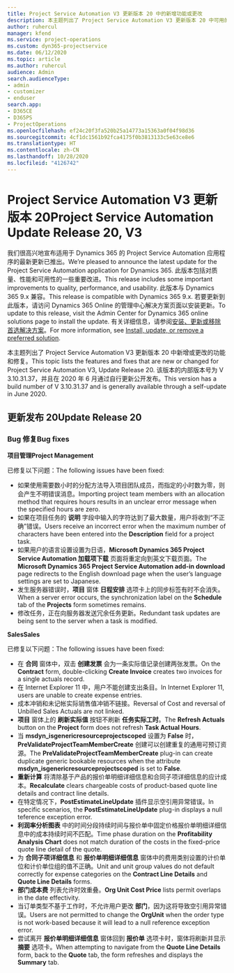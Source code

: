 ```yaml
---
title: Project Service Automation V3 更新版本 20 中的新增功能或更改
description: 本主题列出了 Project Service Automation V3 更新版本 20 中可用的功能和修复
author: ruhercul
manager: kfend
ms.service: project-operations
ms.custom: dyn365-projectservice
ms.date: 06/12/2020
ms.topic: article
ms.author: ruhercul
audience: Admin
search.audienceType:
- admin
- customizer
- enduser
search.app:
- D365CE
- D365PS
- ProjectOperations
ms.openlocfilehash: ef24c20f3fa520b25a14773a15363a0f04f98d36
ms.sourcegitcommit: 4cf1dc1561b92fca4175f0b3813133c5e63ce8e6
ms.translationtype: HT
ms.contentlocale: zh-CN
ms.lasthandoff: 10/28/2020
ms.locfileid: "4126742"
---
```

# <a name="project-service-automation-update-release-20-v3"></a><span data-ttu-id="e16e0-103">Project Service Automation V3 更新版本 20</span><span class="sxs-lookup"><span data-stu-id="e16e0-103">Project Service Automation Update Release 20, V3</span></span>

<span data-ttu-id="e16e0-104">我们很高兴地宣布适用于 Dynamics 365 的 Project Service Automation 应用程序的最新更新已推出。</span><span class="sxs-lookup"><span data-stu-id="e16e0-104">We’re pleased to announce the latest update for the Project Service Automation application for Dynamics 365.</span></span> <span data-ttu-id="e16e0-105">此版本包括对质量、性能和可用性的一些重要改进。</span><span class="sxs-lookup"><span data-stu-id="e16e0-105">This release includes some important improvements to quality, performance, and usability.</span></span> <span data-ttu-id="e16e0-106">此版本与 Dynamics 365 9.x 兼容。</span><span class="sxs-lookup"><span data-stu-id="e16e0-106">This release is compatible with Dynamics 365 9.x.</span></span> <span data-ttu-id="e16e0-107">若要更新到此版本，请访问 Dynamics 365 Online 的管理中心解决方案页面以安装更新。</span><span class="sxs-lookup"><span data-stu-id="e16e0-107">To update to this release, visit the Admin Center for Dynamics 365 online solutions page to install the update.</span></span> <span data-ttu-id="e16e0-108">有关详细信息，请参阅[安装、更新或移除首选解决方案](https://docs.microsoft.com/power-platform/admin/install-remove-preferred-solution)。</span><span class="sxs-lookup"><span data-stu-id="e16e0-108">For more information, see [Install, update, or remove a preferred solution](https://docs.microsoft.com/power-platform/admin/install-remove-preferred-solution).</span></span>

<span data-ttu-id="e16e0-109">本主题列出了 Project Service Automation V3 更新版本 20 中新增或更改的功能和修复。</span><span class="sxs-lookup"><span data-stu-id="e16e0-109">This topic lists the features and fixes that are new or changed for Project Service Automation V3, Update Release 20.</span></span> <span data-ttu-id="e16e0-110">该版本的内部版本号为 V 3.10.31.37，并且在 2020 年 6 月通过自行更新公开发布。</span><span class="sxs-lookup"><span data-stu-id="e16e0-110">This version has a build number of V 3.10.31.37 and is generally available through a self-update in June 2020.</span></span>

## <a name="update-release-20"></a><span data-ttu-id="e16e0-111">更新发布 20</span><span class="sxs-lookup"><span data-stu-id="e16e0-111">Update Release 20</span></span>

### <a name="bug-fixes"></a><span data-ttu-id="e16e0-112">Bug 修复</span><span class="sxs-lookup"><span data-stu-id="e16e0-112">Bug fixes</span></span>

<span data-ttu-id="e16e0-113">**项目管理**</span><span class="sxs-lookup"><span data-stu-id="e16e0-113">**Project Management**</span></span>

<span data-ttu-id="e16e0-114">已修复以下问题：</span><span class="sxs-lookup"><span data-stu-id="e16e0-114">The following issues have been fixed:</span></span>

- <span data-ttu-id="e16e0-115">如果使用需要数小时的分配方法导入项目团队成员，而指定的小时数为零，则会产生不明错误消息。</span><span class="sxs-lookup"><span data-stu-id="e16e0-115">Importing project team members with an allocation method that requires hours results in an unclear error message when the specified hours are zero.</span></span>
- <span data-ttu-id="e16e0-116">如果在项目任务的 **说明** 字段中输入的字符达到了最大数量，用户将收到“不正确”错误。</span><span class="sxs-lookup"><span data-stu-id="e16e0-116">Users receive an incorrect error when the maximum number of characters have been entered into the **Description** field for a project task.</span></span>
- <span data-ttu-id="e16e0-117">如果用户的语言设置设置为日语，**Microsoft Dynamics 365 Project Service Automation 加载项下载** 页面将重定向到英文下载页面。</span><span class="sxs-lookup"><span data-stu-id="e16e0-117">The **Microsoft Dynamics 365 Project Service Automation add-in download** page redirects to the English download page when the user’s language settings are set to Japanese.</span></span>
- <span data-ttu-id="e16e0-118">发生服务器错误时，**项目** 窗体 **日程安排** 选项卡上的同步标签有时不会消失。</span><span class="sxs-lookup"><span data-stu-id="e16e0-118">When a server error occurs, the synchronization label on the **Schedule** tab of the **Projects** form sometimes remains.</span></span>
- <span data-ttu-id="e16e0-119">修改任务，正在向服务器发送冗余任务更新。</span><span class="sxs-lookup"><span data-stu-id="e16e0-119">Redundant task updates are being sent to the server when a task is modified.</span></span>

<span data-ttu-id="e16e0-120">**Sales**</span><span class="sxs-lookup"><span data-stu-id="e16e0-120">**Sales**</span></span>

<span data-ttu-id="e16e0-121">已修复以下问题：</span><span class="sxs-lookup"><span data-stu-id="e16e0-121">The following issues have been fixed:</span></span>

- <span data-ttu-id="e16e0-122">在 **合同** 窗体中，双击 **创建发票** 会为一条实际值记录创建两张发票。</span><span class="sxs-lookup"><span data-stu-id="e16e0-122">On the **Contract** form, double-clicking **Create Invoice** creates two invoices for a single actuals record.</span></span>
- <span data-ttu-id="e16e0-123">在 Internet Explorer 11 中，用户不能创建支出条目。</span><span class="sxs-lookup"><span data-stu-id="e16e0-123">In Internet Explorer 11, users are unable to create expense entries.</span></span>
- <span data-ttu-id="e16e0-124">成本冲销和未记帐实际销售值冲销不链接。</span><span class="sxs-lookup"><span data-stu-id="e16e0-124">Reversal of Cost and reversal of Unbilled Sales Actuals are not linked.</span></span>
- <span data-ttu-id="e16e0-125">**项目** 窗体上的 **刷新实际值** 按钮不刷新 **任务实际工时**。</span><span class="sxs-lookup"><span data-stu-id="e16e0-125">The **Refresh Actuals** button on the **Project** form does not refresh **Task Actual Hours**.</span></span>
- <span data-ttu-id="e16e0-126">当 **msdyn_isgenericresourceprojectscoped** 设置为 **False** 时，**PreValidateProjectTeamMemberCreate** 创建可以创建重复的通用可预订资源。</span><span class="sxs-lookup"><span data-stu-id="e16e0-126">The **PreValidateProjectTeamMemberCreate** plug-in can create duplicate generic bookable resources when the attribute **msdyn_isgenericresourceprojectscoped** is set to **False**.</span></span>
- <span data-ttu-id="e16e0-127">**重新计算** 将清除基于产品的报价单明细详细信息和合同子项详细信息的应计成本。</span><span class="sxs-lookup"><span data-stu-id="e16e0-127">**Recalculate** clears chargeable costs of product-based quote line details and contract line details.</span></span>
- <span data-ttu-id="e16e0-128">在特定情况下，**PostEstimateLineUpdate** 插件显示空引用异常错误。</span><span class="sxs-lookup"><span data-stu-id="e16e0-128">In specific scenarios, the **PostEstimateLineUpdate** plug-in displays a null teference exception error.</span></span>
- <span data-ttu-id="e16e0-129">**利润率分析图表** 中的时间分段持续时间与报价单中固定价格报价单明细详细信息中的成本持续时间不匹配。</span><span class="sxs-lookup"><span data-stu-id="e16e0-129">Time phase duration on the **Profitability Analysis Chart** does not match duration of the costs in the fixed-price quote line detail of the quote.</span></span>
- <span data-ttu-id="e16e0-130">为 **合同子项详细信息** 和 **报价单明细详细信息** 窗体中的费用类别设置的计价单位和计价单位组的值不正确。</span><span class="sxs-lookup"><span data-stu-id="e16e0-130">Unit and unit group values do not default correctly for expense categories on the **Contract Line Details** and **Quote Line Details** forms.</span></span>
- <span data-ttu-id="e16e0-131">**部门成本费** 列表允许时效重叠。</span><span class="sxs-lookup"><span data-stu-id="e16e0-131">**Org Unit Cost Price** lists permit overlaps in the date effectivity.</span></span>
- <span data-ttu-id="e16e0-132">当订单类型不基于工作时，不允许用户更改 **部门**，因为这将导致空引用异常错误。</span><span class="sxs-lookup"><span data-stu-id="e16e0-132">Users are not permitted to change the **OrgUnit** when the order type is not work-based because it will lead to a null reference exception error.</span></span>
- <span data-ttu-id="e16e0-133">尝试离开 **报价单明细详细信息** 窗体回到 **报价单** 选项卡时，窗体将刷新并显示 **摘要** 选项卡。</span><span class="sxs-lookup"><span data-stu-id="e16e0-133">When attempting to navigate from the **Quote Line Details** form, back to the **Quote** tab, the form refreshes and displays the **Summary** tab.</span></span>
